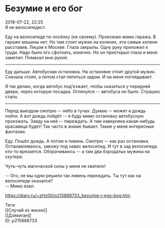 Безумие и его бог
==================

   
 2018-07-22, 22:25   
  Я не велосипедист.   
   
 Еду на велосипеде по посёлку (не своему). Проезжаю мимо гаража. В гараже машины нет. Но там стоит мужик на коленях, эти самые колени расставив. Лицом к Москве. Глаза закрыты. Одну руку приложил к груди. Надо было его сфоткать, конечно. Но он приоткрыл глаза и меня заметил. Помахал мне рукой.   
   
 ***   
   
 Еду дальше. Автобусная остановка. На остановке стоит другой мужик. Сначала стоял, а потом стал пятиться задом. И на меня поглядывает.   
   
 Я так делаю, когда автобус под'езжает, чтобы оказаться у передней двери, через которую посадка. Оглянулся -- автобуса не было. Страшно стало.   
   
 ***   
   
 Перед выездом смотрю -- небо в тучах. Думаю -- может и дождь пойти. А вот дождь пойдёт -- я буду мимо остановку автобусную проезжать. Заеду на неё -- переждать. А там наверняка какая-нибудь красавица будет! Так часто в аниме бывает. Такие у меня интересные фантазии.   
   
 Еду. Пошёл дождь. А потом и ливень. Смотрю -- как раз остановка. Останавливаюсь, завожу под навес велосипед. И тут в зад велосипеда кто-то врезается. Оборачиваюсь -- а там два бородатых мужика на скутере.   
   
 Чуть-чуть магической силы у меня не хватило!   
   
 -- Ого, не мы одни решили так ливень переждать. Ты тут как на велосипеде оказался?   
 -- Мимо ехал.   
    
 <https://diary.ru/~zHz00/p215888733_bezumie-i-ego-bog.htm>   
   
 Теги:   
 [[Случай из жизни]]   
 [[Дзякиган]]   
 ID: p215888733